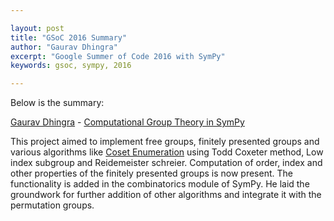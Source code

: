 ```yaml
---

layout: post
title: "GSoC 2016 Summary"
author: "Gaurav Dhingra"
excerpt: "Google Summer of Code 2016 with SymPy"
keywords: gsoc, sympy, 2016

---
```



Below is the summary:

[Gaurav Dhingra](https://github.com/gxyd) - [Computational Group Theory in SymPy](https://summerofcode.withgoogle.com/archive/2016/projects/6593494743252992/)

This project aimed to implement free groups, finitely presented groups and various algorithms like [Coset Enumeration](https://en.wikipedia.org/wiki/Coset_enumeration) using Todd Coxeter method, Low index subgroup and Reidemeister schreier.
Computation of order, index and other properties of the finitely presented
groups is now present. The functionality is added in the combinatorics module
of SymPy. He laid the groundwork for further addition of other algorithms
and integrate it with the permutation groups.

